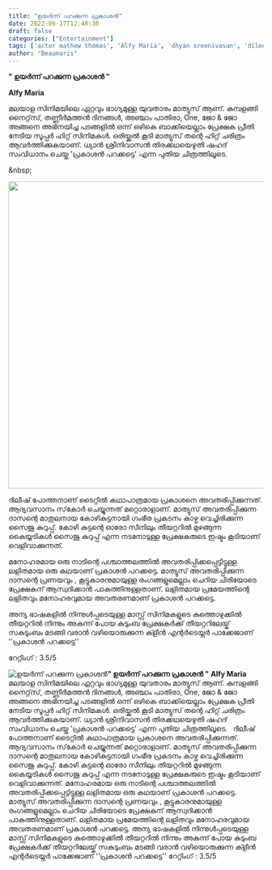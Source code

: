 ```yaml
---
title: "ഉയർന്ന് പറക്കുന്ന പ്രകാശൻ"
date: 2022-06-17T12:48:36
draft: false
categories: ["Entertainment"]
tags: ['actor mathew thomas', 'Alfy Maria', 'dhyan sreenivasan', 'dileesh pothan', 'prakashan parakkatte movie']
author: "Beaumaris"
---
```


<strong>" ഉയർന്ന് പറക്കുന്ന പ്രകാശൻ "</strong>

<strong>Alfy Maria </strong>

മലയാള സിനിമയിലെ ഏറ്റവും ഭാഗ്യമുള്ള യുവതാരം മാത്യുസ് ആണ്. കുമ്പളങ്ങി നൈറ്റ്‌സ്, തണ്ണീർമത്തൻ ദിനങ്ങൾ, അഞ്ചാം പാതിരാ, One, ജോ &amp; ജോ അങ്ങനെ അഭിനയിച്ച പടങ്ങളിൽ ഒന്ന് ഒഴികെ ബാക്കിയെല്ലാം പ്രേക്ഷക പ്രീതി നേടിയ സൂപ്പർ ഹിറ്റ് സിനിമകൾ. ഒരിയ്ക്കൽ കൂടി മാത്യുസ് തന്റെ ഹിറ്റ് ചരിത്രം ആവർത്തിക്കുകയാണ്. ധ്യാൻ ശ്രീനിവാസൻ തിരക്കഥയെഴുതി ഷഹദ്‌ സംവിധാനം ചെയ്ത 'പ്രകാശൻ പറക്കട്ടെ' എന്ന പുതിയ ചിത്രത്തിലൂടെ.

&amp;nbsp;

<img class="size-full wp-image-339744 aligncenter" src="https://cdn.boolokam.com/articles/2022/06/fq.webp" alt="" width="1080" height="607" />

ദിലീഷ് പോത്തനാണ് ടൈറ്റിൽ കഥാപാത്രമായ പ്രകാശനെ അവതരിപ്പിക്കുന്നത്. ആദ്യവസാനം സ്‌കോർ ചെയ്യുന്നത് മറ്റൊരാളാണ്. മാത്യുസ് അവതരിപ്പിക്കുന്ന ദാസന്റെ മാതുലനായ കോഴികുട്ടനായി ഗംഭീര പ്രകടനം കാഴ്ച വെച്ചിരിക്കുന്ന സൈജു കുറുപ്പ്. കോഴി കുട്ടന്റെ ഓരോ സീനിലും തീയറ്ററിൽ മുഴങ്ങുന്ന കൈയ്യടികൾ സൈജു കുറുപ്പ് എന്ന നടനോടുള്ള പ്രേക്ഷകരുടെ ഇഷ്ടം കൂടിയാണ് വെളിവാക്കുന്നത്.

മനോഹരമായ ഒരു നാടിന്റെ പശ്ചാത്തലത്തിൽ അവതരിപ്പിക്കപ്പെട്ടിട്ടുള്ള ലളിതമായ ഒരു കഥയാണ് പ്രകാശൻ പറക്കട്ടെ. മാത്യുസ് അവതരിപ്പിക്കുന്ന ദാസന്റെ പ്രണയവും , കൂട്ടുകാരനുമായുള്ള രംഗങ്ങളുമെല്ലാം ചെറിയ ചിരിയോടെ പ്രേക്ഷകന് ആസ്വദിക്കാൻ പാകത്തിനുള്ളതാണ്. ലളിതമായ പ്രമേയത്തിന്റെ ലളിതവും മനോഹരവുമായ അവതരണമാണ് പ്രകാശൻ പറക്കട്ടെ.

അന്യ ഭാഷകളിൽ നിന്നുൾപ്പടെയുള്ള മാസ്സ് സിനിമകളുടെ കുത്തൊഴുക്കിൽ തീയറ്ററിൽ നിന്നും അകന്ന് പോയ കുടുംബ പ്രേക്ഷകർക്ക് തീയറ്ററിലേയ്ക് സകുടുംബം മടങ്ങി വരാൻ വഴിയൊരുക്കുന്ന ക്ളീൻ എന്റർടെയ്നർ പാക്കേജാണ് ''പ്രകാശൻ പറക്കട്ടെ''

റേറ്റിംഗ് : 3.5/5


![ഉയർന്ന് പറക്കുന്ന പ്രകാശൻ](https://cdn.boolokam.com/articles/2022/06/fq.webp)**" ഉയർന്ന് പറക്കുന്ന പ്രകാശൻ "** **Alfy Maria** മലയാള സിനിമയിലെ ഏറ്റവും ഭാഗ്യമുള്ള യുവതാരം മാത്യുസ് ആണ്. കുമ്പളങ്ങി നൈറ്റ്‌സ്, തണ്ണീർമത്തൻ ദിനങ്ങൾ, അഞ്ചാം പാതിരാ, One, ജോ & ജോ അങ്ങനെ അഭിനയിച്ച പടങ്ങളിൽ ഒന്ന് ഒഴികെ ബാക്കിയെല്ലാം പ്രേക്ഷക പ്രീതി നേടിയ സൂപ്പർ ഹിറ്റ് സിനിമകൾ. ഒരിയ്ക്കൽ കൂടി മാത്യുസ് തന്റെ ഹിറ്റ് ചരിത്രം ആവർത്തിക്കുകയാണ്. ധ്യാൻ ശ്രീനിവാസൻ തിരക്കഥയെഴുതി ഷഹദ്‌ സംവിധാനം ചെയ്ത 'പ്രകാശൻ പറക്കട്ടെ' എന്ന പുതിയ ചിത്രത്തിലൂടെ. &nbsp; ദിലീഷ് പോത്തനാണ് ടൈറ്റിൽ കഥാപാത്രമായ പ്രകാശനെ അവതരിപ്പിക്കുന്നത്. ആദ്യവസാനം സ്‌കോർ ചെയ്യുന്നത് മറ്റൊരാളാണ്. മാത്യുസ് അവതരിപ്പിക്കുന്ന ദാസന്റെ മാതുലനായ കോഴികുട്ടനായി ഗംഭീര പ്രകടനം കാഴ്ച വെച്ചിരിക്കുന്ന സൈജു കുറുപ്പ്. കോഴി കുട്ടന്റെ ഓരോ സീനിലും തീയറ്ററിൽ മുഴങ്ങുന്ന കൈയ്യടികൾ സൈജു കുറുപ്പ് എന്ന നടനോടുള്ള പ്രേക്ഷകരുടെ ഇഷ്ടം കൂടിയാണ് വെളിവാക്കുന്നത്. മനോഹരമായ ഒരു നാടിന്റെ പശ്ചാത്തലത്തിൽ അവതരിപ്പിക്കപ്പെട്ടിട്ടുള്ള ലളിതമായ ഒരു കഥയാണ് പ്രകാശൻ പറക്കട്ടെ. മാത്യുസ് അവതരിപ്പിക്കുന്ന ദാസന്റെ പ്രണയവും , കൂട്ടുകാരനുമായുള്ള രംഗങ്ങളുമെല്ലാം ചെറിയ ചിരിയോടെ പ്രേക്ഷകന് ആസ്വദിക്കാൻ പാകത്തിനുള്ളതാണ്. ലളിതമായ പ്രമേയത്തിന്റെ ലളിതവും മനോഹരവുമായ അവതരണമാണ് പ്രകാശൻ പറക്കട്ടെ. അന്യ ഭാഷകളിൽ നിന്നുൾപ്പടെയുള്ള മാസ്സ് സിനിമകളുടെ കുത്തൊഴുക്കിൽ തീയറ്ററിൽ നിന്നും അകന്ന് പോയ കുടുംബ പ്രേക്ഷകർക്ക് തീയറ്ററിലേയ്ക് സകുടുംബം മടങ്ങി വരാൻ വഴിയൊരുക്കുന്ന ക്ളീൻ എന്റർടെയ്നർ പാക്കേജാണ് ''പ്രകാശൻ പറക്കട്ടെ'' റേറ്റിംഗ് : 3.5/5
